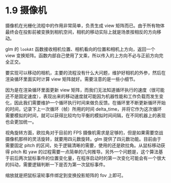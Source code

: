 # 1.9 摄像机

摄像机在光栅化流程中的作用非常简单，负责生成 view 矩阵而已。由于所有物体最终会在投影前被变换到相机空间，相机的移动实际上就是场景按相反的方向移动。

glm 的 `lookAt` 函数接收相机位置、相机看向的位置和相机上方向，返回一个 view 变换矩阵。函数内部自己使用了叉乘，所以传入的上方向不必与正前方向完全正交。

要实现可以移动的相机，主要的流程没有什么大问题，维护好相机的外参，然后在渲染循环里面实时计算 view 矩阵就好。需要注意的是一些小细节。

因为是在渲染循环里面更新 view 矩阵，而我们无法知道循环执行的速度（很可能还不是固定速度），表现出来的移动速度就可能因为机器性能和工作负载而发生变化，因此我们需要维护一个循环执行时间来做负反馈。在循环里不断更新循环开始的时间，记录下上一次循环（帧）所用的时间 delta_time，并将它作为这次循环需要模拟的时间，就可以获得比较均匀平衡的模拟时间间隔，在不同机器上的表现也会更加统一。

视角旋转方面，欧拉角对于目前的 FPS 摄像机需求是足够的，但是如果需要空战摄像机那样的灵活旋转，就要用四元数旋转。glm 提供了四元数功能。目前由于需要固定 pitch 的区间，处于逻辑清晰的需要，使用的还是欧拉角。从鼠标移动获得 pitch 和 yaw 的过程需要一点简单的几何推导。另外一个问题是，这个算法基于前后两次鼠标事件的位置变化量，在程序启动时的第一次变化可能会有一个很大的抖动，需要逻辑判断一下是否为第一次鼠标事件。

缩放就是把鼠标滚轮事件绑定到变换投影矩阵的 fov 上即可。
